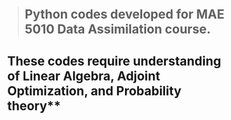 > # Python codes developed for MAE 5010 Data Assimilation course. 

# These codes require understanding of Linear Algebra, Adjoint Optimization, and Probability theory**

